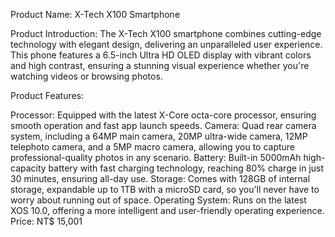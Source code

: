 Product Name: X-Tech X100 Smartphone

Product Introduction:
The X-Tech X100 smartphone combines cutting-edge technology with elegant design, delivering an unparalleled user experience. This phone features a 6.5-inch Ultra HD OLED display with vibrant colors and high contrast, ensuring a stunning visual experience whether you're watching videos or browsing photos.

Product Features:

Processor: Equipped with the latest X-Core octa-core processor, ensuring smooth operation and fast app launch speeds.
Camera: Quad rear camera system, including a 64MP main camera, 20MP ultra-wide camera, 12MP telephoto camera, and a 5MP macro camera, allowing you to capture professional-quality photos in any scenario.
Battery: Built-in 5000mAh high-capacity battery with fast charging technology, reaching 80% charge in just 30 minutes, ensuring all-day use.
Storage: Comes with 128GB of internal storage, expandable up to 1TB with a microSD card, so you'll never have to worry about running out of space.
Operating System: Runs on the latest XOS 10.0, offering a more intelligent and user-friendly operating experience.
Price: NT$ 15,001